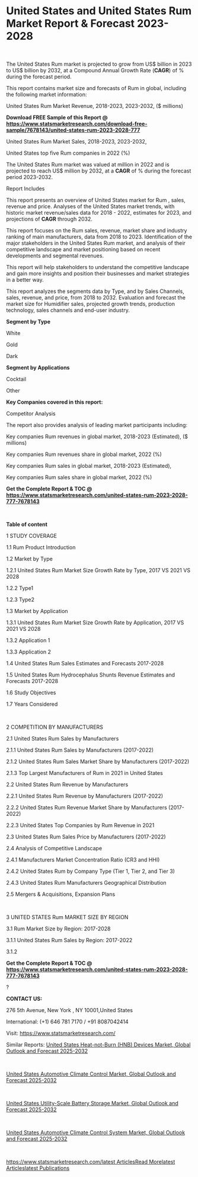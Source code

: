 <h1>United States and United States Rum Market Report & Forecast 2023-2028</h1><br/><p>The United States Rum market is projected to grow from US$ billion in 2023 to US$ billion by 2032, at a Compound Annual Growth Rate (<strong>CAGR</strong>) of % during the forecast period.</p>
 
 
 
 <p>This report contains market size and forecasts of Rum in global, including the following market information:</p>
 
 
 
 <p>United States Rum Market Revenue, 2018-2023, 2023-2032, ($ millions)</p>
 
 
 
 <p><strong>Download FREE Sample of this Report @ <a href="https://www.statsmarketresearch.com/download-free-sample/7678143/united-states-rum-2023-2028-777">https://www.statsmarketresearch.com/download-free-sample/7678143/united-states-rum-2023-2028-777</a></strong></p>
 
 
 
 <p>United States Rum Market Sales, 2018-2023, 2023-2032,</p>
 
 
 
 <p>United States top five Rum companies in 2022 (%)</p>
 
 
 
 <p>The United States Rum market was valued at million in 2022 and is projected to reach US$ million by 2032, at a <strong>CAGR</strong> of % during the forecast period 2023-2032.</p>
 
 
 
 <p>Report Includes</p>
 
 
 
 <p>This report presents an overview of United States market for Rum , sales, revenue and price. Analyses of the United States market trends, with historic market revenue/sales data for 2018 - 2022, estimates for 2023, and projections of <strong>CAGR</strong> through 2032.</p>
 
 
 
 <p>This report focuses on the Rum sales, revenue, market share and industry ranking of main manufacturers, data from 2018 to 2023. Identification of the major stakeholders in the United States Rum market, and analysis of their competitive landscape and market positioning based on recent developments and segmental revenues.</p>
 
 
 
 <p>This report will help stakeholders to understand the competitive landscape and gain more insights and position their businesses and market strategies in a better way.</p>
 
 
 
 <p>This report analyzes the segments data by Type, and by Sales Channels, sales, revenue, and price, from 2018 to 2032. Evaluation and forecast the market size for Humidifier sales, projected growth trends, production technology, sales channels and end-user industry.</p>
 
 
 
 <p><strong>Segment by Type</strong></p>
 
 
 
 <p>White</p>
 
 
 
 <p>Gold</p>
 
 
 
 <p>Dark</p>
 
 
 
 <p><strong>Segment <strong><strong>by Applications</strong></strong></strong></p>
 
 
 
 <p>Cocktail</p>
 
 
 
 <p>Other</p>
 
 
 
 <p><strong>Key Companies covered in this report:</strong></p>
 
 
 
 <p>Competitor Analysis</p>
 
 
 
 <p>The report also provides analysis of leading market participants including:</p>
 
 
 
 <p>Key companies Rum revenues in global market, 2018-2023 (Estimated), ($ millions)</p>
 
 
 
 <p>Key companies Rum revenues share in global market, 2022 (%)</p>
 
 
 
 <p>Key companies Rum sales in global market, 2018-2023 (Estimated),</p>
 
 
 
 <p>Key companies Rum sales share in global market, 2022 (%)</p>
 
 
 
 <div><b>Get the Complete Report & TOC @ <a href="https://www.statsmarketresearch.com/united-states-rum-2023-2028-777-7678143">https://www.statsmarketresearch.com/united-states-rum-2023-2028-777-7678143</a></b></div>
 
 
 
 <p><br />
 
 <b>Table of content</b></p>
 
 
 
 <p>1 STUDY COVERAGE<br />
 
 1.1 Rum Product Introduction<br />
 
 1.2 Market by Type<br />
 
 1.2.1 United States Rum Market Size Growth Rate by Type, 2017 VS 2021 VS 2028<br />
 
 1.2.2 Type1<br />
 
 1.2.3 Type2<br />
 
 1.3 Market by Application<br />
 
 1.3.1 United States Rum Market Size Growth Rate by Application, 2017 VS 2021 VS 2028<br />
 
 1.3.2 Application 1<br />
 
 1.3.3 Application 2<br />
 
 1.4 United States Rum Sales Estimates and Forecasts 2017-2028<br />
 
 1.5 United States Rum Hydrocephalus Shunts Revenue Estimates and Forecasts 2017-2028<br />
 
 1.6 Study Objectives<br />
 
 1.7 Years Considered<br />
 
 <br />
 
 2 COMPETITION BY MANUFACTURERS<br />
 
 2.1 United States Rum Sales by Manufacturers<br />
 
 2.1.1 United States Rum Sales by Manufacturers (2017-2022)<br />
 
 2.1.2 United States Rum Sales Market Share by Manufacturers (2017-2022)<br />
 
 2.1.3 Top Largest Manufacturers of Rum in 2021 in United States<br />
 
 2.2 United States Rum Revenue by Manufacturers<br />
 
 2.2.1 United States Rum Revenue by Manufacturers (2017-2022)<br />
 
 2.2.2 United States Rum Revenue Market Share by Manufacturers (2017-2022)<br />
 
 2.2.3 United States Top Companies by Rum Revenue in 2021<br />
 
 2.3 United States Rum Sales Price by Manufacturers (2017-2022)<br />
 
 2.4 Analysis of Competitive Landscape<br />
 
 2.4.1 Manufacturers Market Concentration Ratio (CR3 and HHI)<br />
 
 2.4.2 United States Rum by Company Type (Tier 1, Tier 2, and Tier 3)<br />
 
 2.4.3 United States Rum Manufacturers Geographical Distribution<br />
 
 2.5 Mergers & Acquisitions, Expansion Plans<br />
 
 <br />
 
 3 UNITED STATES Rum MARKET SIZE BY REGION<br />
 
 3.1 Rum Market Size by Region: 2017-2028<br />
 
 3.1.1 United States Rum Sales by Region: 2017-2022<br />
 
 3.1.2</p>
 
 
 
 <div><b>Get the Complete Report & TOC @ <a href="https://www.statsmarketresearch.com/united-states-rum-2023-2028-777-7678143">https://www.statsmarketresearch.com/united-states-rum-2023-2028-777-7678143</a></b></div>
 
 
 
 <p>? </p>
 
 
 
 <p><b>CONTACT US:</b><br />
 
 276 5th Avenue, New York , NY 10001,United States<br />
 
 International: (+1) 646 781 7170 / +91 8087042414<br />
 
 Visit: <a href="https://www.statsmarketresearch.com/">https://www.statsmarketresearch.com/</a><br />
 
 Similar Reports: <a href="https://www.statsmarketresearch.com/united-states-rum-2023-2028-777-7678143">United States Heat-not-Burn (HNB) Devices Market, Global Outlook and Forecast 2025-2032</a><br />
 
 <br />
 
 <a href="https://www.statsmarketresearch.com/united-states-rum-2023-2028-777-7678143">United States Automotive Climate Control Market, Global Outlook and Forecast 2025-2032</a><br />
 
 <br />
 
 <a href="https://www.statsmarketresearch.com/united-states-rum-2023-2028-777-7678143">United States Utility-Scale Battery Storage Market, Global Outlook and Forecast 2025-2032</a><br />
 
 <br />
 
 <a href="https://www.statsmarketresearch.com/united-states-rum-2023-2028-777-7678143">United States Automotive Climate Control System Market, Global Outlook and Forecast 2025-2032</a><br />
 
 <br />
 
 <a href="https://gyeongbokgung.com">https://www.statsmarketresearch.com/</a><a href="https://hallyeomaritime.com">latest Articles</a><a href="https://jingwansa.com">Read More</a><a href="https://nguoiviet.jp/">latest Articles</a><a href="https://www.intelmarketresearch.com/">latest Publications</a></p>